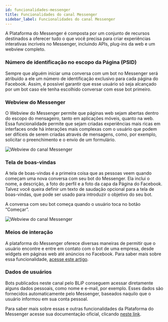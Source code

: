 ```yaml
---
id: funcionalidades-messenger
title: Funcionalidades do canal Messenger
sidebar_label: Funcionalidades do canal Messenger
---
```


A Plataforma do Messenger é composta por um conjunto de recursos destinados a oferecer tudo o que você precisa para criar experiências interativas incríveis no Messenger, incluindo APIs, plug-ins da web e um webview completo. 

### Número de identificação no escopo da Página (PSID)
Sempre que alguém iniciar uma conversa com um bot no Messenger será atribuído a ele um número de identificação exclusivo para cada página do Facebook. Assim, é possível garantir que esse usuário só seja alcançado por um bot caso ele tenha escolhido conversar com esse bot primeiro. 

### Webview do Messenger
O Webview do Messenger permite que páginas web sejam abertas dentro do escopo do mensageiro, tanto em aplicações móveis, quanto na web. Essa funcionalidade permite que sejam criadas experiências mais ricas em interfaces onde há interações mais complexas com o usuário que podem ser difíceis de serem criadas através de mensagens, como, por exemplo, solicitar o preenchimento e o envio de um formulário.

![Webview do canal Messenger](/img/channels/messenger/funcionalidades-messenger-1.png)<br>

### Tela de boas-vindas
A tela de boas-vindas é a primeira coisa que as pessoas veem quando começam uma nova conversa com seu bot do Messenger. Ela inclui o nome, a descrição, a foto do perfil e a foto da capa da Página do Facebook. Talvez você queira definir um texto de saudação opcional para a tela de boas-vindas, que pode ser usado para introduzir o objetivo do seu bot.

A conversa com seu bot começa quando o usuário toca no botão “Começar”.

![Webview do canal Messenger](/img/channels/messenger/funcionalidades-messenger-2.png)<br>

### Meios de interação
A plataforma do Messenger oferece diversas maneiras de permitir que o usuário encontre e entre em contato com o bot de uma empresa, desde widgets em páginas web até anúncios no Facebook. Para saber mais sobre essa funcionalidade, [acesse este artigo](https://help.blip.ai/docs/channels/messenger/como-interagir-messenger/).

### Dados de usuários
Bots publicados neste canal pelo BLiP conseguem acessar diretamente alguns dados pessoais, como nome e e-mail, por exemplo. Esses dados são fornecidos automaticamente pelo Messenger, baseados naquilo que o usuário informou em sua conta pessoal.

Para saber mais sobre essas e outras funcionalidades da Plataforma do Messenger acesse sua documentação oficial, clicando [neste link](https://developers.facebook.com/docs/messenger-platform).

<!-- Rating frame -->
<script type="text/javascript" src="/scripts/rating.js"></script>